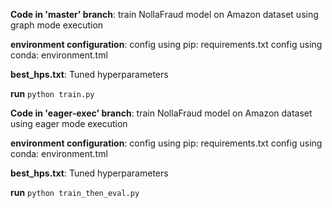 


<b>Code in 'master' branch</b>: train NollaFraud model on Amazon dataset using graph mode execution

<b>environment configuration</b>: 
	config using pip: requirements.txt
	config using conda: environment.tml

<b>best_hps.txt</b>: Tuned hyperparameters

<b>run</b> <code>python train.py</code>


<b>Code in 'eager-exec' branch</b>: train NollaFraud model on Amazon dataset using eager mode execution

<b>environment configuration</b>: 
	config using pip: requirements.txt
	config using conda: environment.tml

<b>best_hps.txt</b>: Tuned hyperparameters

<b>run</b> <code>python train_then_eval.py</code>